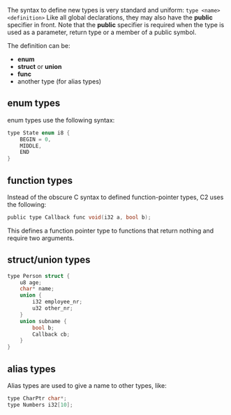 
The syntax to define new types is very standard and uniform: `type <name> <definition>`
Like all global declarations, they may also have the __public__ specifier in front.
Note that the __public__ specifier is required when the type is used as a parameter, return type
or a member of a public symbol.

The definition can be:

* __enum__
* __struct__ or __union__
* __func__
* another type (for alias types)

## enum types

enum types use the following syntax:
```c
type State enum i8 {
    BEGIN = 0,
    MIDDLE,
    END
}
```

## function types

Instead of the obscure C syntax to defined function-pointer types, C2 uses the
following:
```c
public type Callback func void(i32 a, bool b);
```
This defines a function pointer type to functions that return nothing and require two
arguments.

## struct/union types

```c
type Person struct {
    u8 age;
    char* name;
    union {
        i32 employee_nr;
        u32 other_nr;
    }
    union subname {
        bool b;
        Callback cb;
    }
}
```

## alias types
Alias types are used to give a name to other types, like:

```c
type CharPtr char*;
type Numbers i32[10];
```



